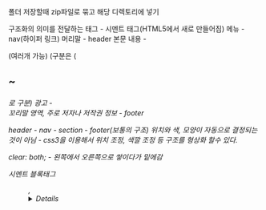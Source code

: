폴더 저장할때 zip파일로 묶고 해당 디렉토리에 넣기

구조화의 의미를 전달하는 태그 - 시멘트 태그(HTML5에서 새로 만들어짐)
메뉴 - nav(하이퍼 링크)
머리말 - header 
본문 내용 - <section> (여러개 가능) (구분은 (<h1>~<h6> 로 구분)
광고 - <aside>
꼬리말 영역, 주로 저자나 저작권 정보 - footer

header - nav - section - footer(보통의 구조)
위치와 색, 모양이 자동으로 결정되는 것이 아님 - css3을 이용해서 위치 조정, 색깔 조정 등 구조를 형상화 할수 있다.

clear: both; - 왼쪽에서 오른쪽으로 쌓이다가 밑에감

시멘트 블록태그 <figure>, <details>와 
(summary) - 삼각형의 도형으로 아래를 가리킴
(progress value="n" max="m") - m을 그래프의 최대값으로 놓고, n만큼 그래프가 참
(mark) - 부분 문자 강조


font는 css에서 하기에 없어짐

웹 폼 - 사용자에게 입력을 받을려고 할때 사용하는 태그(입력까지만 함)
(input type="submit" value="완료") - summit은 버튼이고, value는 입력한 문자가 버튼에 뜨도록 하는것이다. -> action 속성에 있는 곳에 저장이 됨

HTML에서 name은 유일해야 한다.

폼은 사용자에게 입력을 처리 하는 페이지이다.(사용자에게 보여지는)

dataist - 여러 데이터 중 선택할 수 있는 옵션이다.
(input type="reset" value="리셋1") - 적은 것들 다 없앰(리셋1버튼 생성)
(input type="checkbox" value="1") - 여러개 체크박스로 선택가능
(input type="radio" name="china" value="1") - 같은 이름으로 만들어야 하고 한개만 선택가능
라벨 중

색깔을 16진수 6비트로 색깔이 표현 가능하다 Red Green bule(각각 255개 선택가능)

날짜, 시간 모두 HTML에서 지원함

스핀버튼 - 증가 감소 버튼 지정

placeholder - 입력에 도움 되는 문자열(입력하면 사라짐) (연하게 표시됨)

(legend) - 그룹 박스


깃허브 호스팅 = 24시간 (github.io)


네이버 검색 단계 중


 

